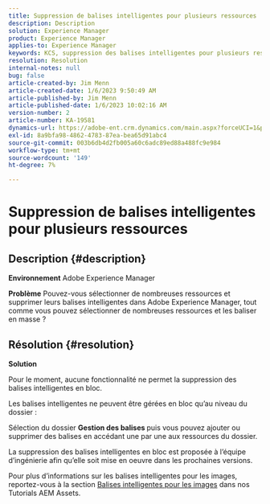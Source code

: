 ```yaml
---
title: Suppression de balises intelligentes pour plusieurs ressources
description: Description
solution: Experience Manager
product: Experience Manager
applies-to: Experience Manager
keywords: KCS, suppression des balises intelligentes pour plusieurs ressources, AEM, Adobe Experience Manager, FAQ
resolution: Resolution
internal-notes: null
bug: false
article-created-by: Jim Menn
article-created-date: 1/6/2023 9:50:49 AM
article-published-by: Jim Menn
article-published-date: 1/6/2023 10:02:16 AM
version-number: 2
article-number: KA-19581
dynamics-url: https://adobe-ent.crm.dynamics.com/main.aspx?forceUCI=1&pagetype=entityrecord&etn=knowledgearticle&id=18a63f93-a78d-ed11-81ac-6045bd006704
exl-id: 8a9bfa98-4862-4783-87ea-bea65d91abc4
source-git-commit: 003b6db4d2fb005a60c6adc89ed88a488fc9e984
workflow-type: tm+mt
source-wordcount: '149'
ht-degree: 7%

---
```


# Suppression de balises intelligentes pour plusieurs ressources

## Description {#description}


<b>Environnement</b>
Adobe Experience Manager

<b>Problème</b>
Pouvez-vous sélectionner de nombreuses ressources et supprimer leurs balises intelligentes dans Adobe Experience Manager, tout comme vous pouvez sélectionner de nombreuses ressources et les baliser en masse ?


## Résolution {#resolution}


<b>Solution</b>

Pour le moment, aucune fonctionnalité ne permet la suppression des balises intelligentes en bloc.

Les balises intelligentes ne peuvent être gérées en bloc qu’au niveau du dossier :

Sélection du dossier  <b>Gestion des balises </b>puis vous pouvez ajouter ou supprimer des balises en accédant une par une aux ressources du dossier.

La suppression des balises intelligentes en bloc est proposée à l’équipe d’ingénierie afin qu’elle soit mise en oeuvre dans les prochaines versions.

Pour plus d’informations sur les balises intelligentes pour les images, reportez-vous à la section [Balises intelligentes pour les images](https://experienceleague.adobe.com/docs/experience-manager-learn/assets/metadata/image-smart-tags.html?lang=fr) dans nos Tutorials AEM Assets.
